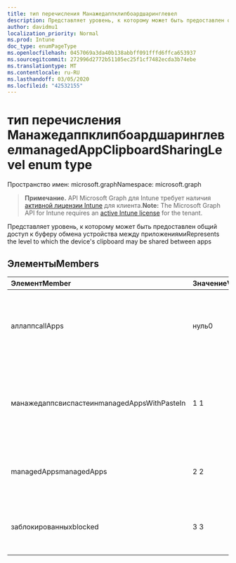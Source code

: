 ```yaml
---
title: тип перечисления Манажедаппклипбоардшаринглевел
description: Представляет уровень, к которому может быть предоставлен общий доступ к буферу обмена устройства между приложениями
author: davidmu1
localization_priority: Normal
ms.prod: Intune
doc_type: enumPageType
ms.openlocfilehash: 0457069a3da40b138abbff091fffd6ffca653937
ms.sourcegitcommit: 272996d2772b51105ec25f1cf7482ecda3b74ebe
ms.translationtype: MT
ms.contentlocale: ru-RU
ms.lasthandoff: 03/05/2020
ms.locfileid: "42532155"
---
```

# <a name="managedappclipboardsharinglevel-enum-type"></a><span data-ttu-id="5284c-103">тип перечисления Манажедаппклипбоардшаринглевел</span><span class="sxs-lookup"><span data-stu-id="5284c-103">managedAppClipboardSharingLevel enum type</span></span>

<span data-ttu-id="5284c-104">Пространство имен: microsoft.graph</span><span class="sxs-lookup"><span data-stu-id="5284c-104">Namespace: microsoft.graph</span></span>

> <span data-ttu-id="5284c-105">**Примечание.** API Microsoft Graph для Intune требует наличия [активной лицензии Intune](https://go.microsoft.com/fwlink/?linkid=839381) для клиента.</span><span class="sxs-lookup"><span data-stu-id="5284c-105">**Note:** The Microsoft Graph API for Intune requires an [active Intune license](https://go.microsoft.com/fwlink/?linkid=839381) for the tenant.</span></span>

<span data-ttu-id="5284c-106">Представляет уровень, к которому может быть предоставлен общий доступ к буферу обмена устройства между приложениями</span><span class="sxs-lookup"><span data-stu-id="5284c-106">Represents the level to which the device's clipboard may be shared between apps</span></span>

## <a name="members"></a><span data-ttu-id="5284c-107">Элементы</span><span class="sxs-lookup"><span data-stu-id="5284c-107">Members</span></span>
|<span data-ttu-id="5284c-108">Элемент</span><span class="sxs-lookup"><span data-stu-id="5284c-108">Member</span></span>|<span data-ttu-id="5284c-109">Значение</span><span class="sxs-lookup"><span data-stu-id="5284c-109">Value</span></span>|<span data-ttu-id="5284c-110">Описание</span><span class="sxs-lookup"><span data-stu-id="5284c-110">Description</span></span>|
|:---|:---|:---|
|<span data-ttu-id="5284c-111">аллаппс</span><span class="sxs-lookup"><span data-stu-id="5284c-111">allApps</span></span>|<span data-ttu-id="5284c-112">нуль</span><span class="sxs-lookup"><span data-stu-id="5284c-112">0</span></span>|<span data-ttu-id="5284c-113">Общий доступ разрешен между всеми приложениями, управляемым или не</span><span class="sxs-lookup"><span data-stu-id="5284c-113">Sharing is allowed between all apps, managed or not</span></span>|
|<span data-ttu-id="5284c-114">манажедаппсвиспастеин</span><span class="sxs-lookup"><span data-stu-id="5284c-114">managedAppsWithPasteIn</span></span>|<span data-ttu-id="5284c-115">1 </span><span class="sxs-lookup"><span data-stu-id="5284c-115">1</span></span>|<span data-ttu-id="5284c-116">Разрешен общий доступ для всех управляемых приложений с включенной вставкой</span><span class="sxs-lookup"><span data-stu-id="5284c-116">Sharing is allowed between all managed apps with paste in enabled</span></span>|
|<span data-ttu-id="5284c-117">managedApps</span><span class="sxs-lookup"><span data-stu-id="5284c-117">managedApps</span></span>|<span data-ttu-id="5284c-118">2 </span><span class="sxs-lookup"><span data-stu-id="5284c-118">2</span></span>|<span data-ttu-id="5284c-119">Общий доступ разрешен для всех управляемых приложений</span><span class="sxs-lookup"><span data-stu-id="5284c-119">Sharing is allowed between all managed apps</span></span>|
|<span data-ttu-id="5284c-120">заблокированных</span><span class="sxs-lookup"><span data-stu-id="5284c-120">blocked</span></span>|<span data-ttu-id="5284c-121">3 </span><span class="sxs-lookup"><span data-stu-id="5284c-121">3</span></span>|<span data-ttu-id="5284c-122">Совместное использование приложений отключено</span><span class="sxs-lookup"><span data-stu-id="5284c-122">Sharing between apps is disabled</span></span>|




